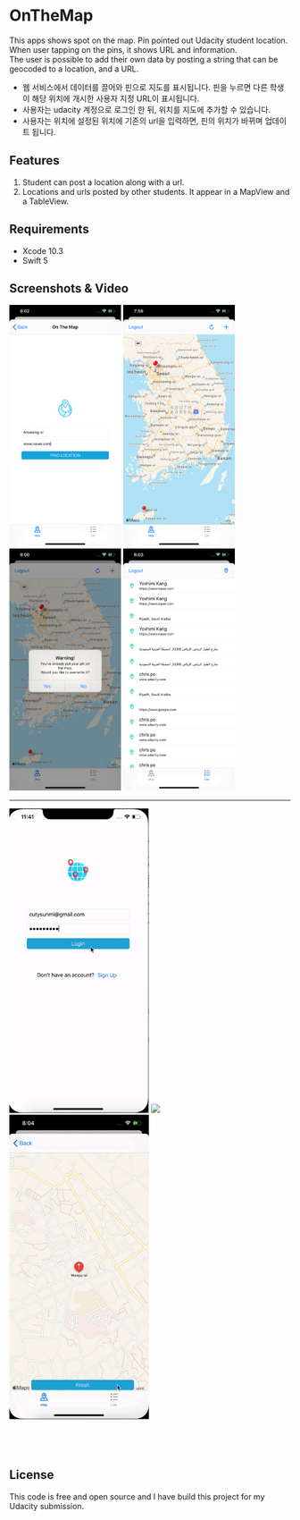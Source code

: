 # OnTheMap

This apps shows spot on the map. Pin pointed out Udacity student location.</br>
When user tapping on the pins, it shows URL and information.</br>
The user is possible to add their own data by posting a string that can be geocoded to a location, and a URL.

- 웹 서비스에서 데이터를 끌어와 핀으로 지도를 표시됩니다. 핀을 누르면 다른 학생이 해당 위치에 개시한 사용자 지정 URL이 표시됩니다.
- 사용자는 udacity 계정으로 로그인 한 뒤, 위치를 지도에 추가할 수 있습니다. 
- 사용자는 위치에 설정된 위치에 기존의 url을 입력하면, 핀의 위치가 바뀌며 업데이트 됩니다. 

## Features 

1) Student can post a location along with a url.
2) Locations and urls posted by other students. It   appear in a MapView and a TableView.

## Requirements

- Xcode 10.3
- Swift 5

## Screenshots & Video
<img src = "screenshot/enter place.png" width = "200">  <img src = "screenshot/map.png" width = "200">  <img src = "screenshot/overwrite.png" width = "200">  <img src = "screenshot/pin list.png" width = "200">

---
<p float="left">
  <img src="./screenshot/login.gif" width="250"/>
  <img src="./screenshot/search space.gif" width="250"/> 
  <img src="./screenshot/overwrite.gif" width="250"/>
</p>

 &nbsp;
---

## License
This code is free and open source and I have build this project for my Udacity submission.

            
